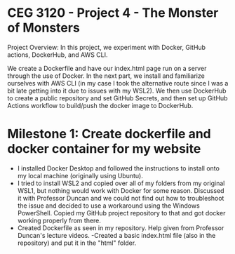 # CEG 3120 - Project 4 - The Monster of Monsters
Project Overview: In this project, we experiment with Docker, GitHub actions, DockerHub, and AWS CLI. 

We create a Dockerfile and have our index.html page run on a server through the use of Docker. In the next part, we install and familiarize ourselves with AWS CLI (in my case I took the alternative route since I was a bit late getting into it due to issues with my WSL2). We then use DockerHub to create a public repository and set GitHub Secrets, and then set up GitHub Actions workflow to build/push the docker image to DockerHub. 

# Milestone 1: Create dockerfile and docker container for my website
- I installed Docker Desktop and followed the instructions to install onto my local machine (originally using Ubuntu).
- I tried to install WSL2 and copied over all of my folders from my original WSL1, but nothing would work with Docker for some reason. Discussed it with Professor Duncan and we could not find out how to troubleshoot the issue and decided to use a workaround using the Windows PowerShell. Copied my GitHub project repository to that and got docker working properly from there. 
- Created Dockerfile as seen in my repository. Help given from Professor Duncan's lecture videos.
-Created a basic index.html file (also in the repository) and put it in the "html" folder. 

